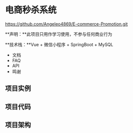 # 电商秒杀系统

https://github.com/Angeleo4869/E-commerce-Promotion.git

**声明：**此项目只用作学习使用，不参与任何商业行为

**技术栈：**Vue + 微信小程序 + SpringBoot + MySQL

- 文档
- FAQ
- API
- 鸣谢

## 项目实例



## 项目代码



## 项目架构